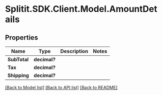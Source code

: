 # Splitit.SDK.Client.Model.AmountDetails
## Properties

Name | Type | Description | Notes
------------ | ------------- | ------------- | -------------
**SubTotal** | **decimal?** |  | 
**Tax** | **decimal?** |  | 
**Shipping** | **decimal?** |  | 

[[Back to Model list]](../README.md#documentation-for-models) [[Back to API list]](../README.md#documentation-for-api-endpoints) [[Back to README]](../README.md)

